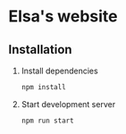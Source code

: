 # Elsa's website

## Installation

1. Install dependencies

    ```bash
    npm install
    ```

1. Start development server

    ```bash
    npm run start
    ```